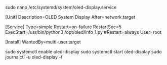 sudo nano /etc/systemd/system/oled-display.service

[Unit]
Description=OLED System Display
After=network.target

[Service]
Type=simple
Restart=on-failure
RestartSec=5
ExecStart=/usr/bin/python3 /opt/oled/info_1.py
#Restart=always
User=root

[Install]
WantedBy=multi-user.target


sudo systemctl enable oled-display
sudo systemctl start oled-display
sudo journalctl -u oled-display -f


